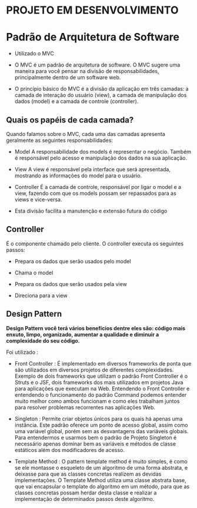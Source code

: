 # PROJETO EM DESENVOLVIMENTO


# Padrão de Arquitetura de Software

- Utilizado o MVC

- O MVC é um padrão de arquitetura de software. O MVC sugere uma maneira para você pensar na divisão de responsabilidades, principalmente dentro de um software web.

- O princípio básico do MVC é a divisão da aplicação em três camadas: a camada de interação do usuário (view), a camada de manipulação dos dados (model) e a camada de controle (controller).


## Quais os papéis de cada camada?


Quando falamos sobre o MVC, cada uma das camadas apresenta geralmente as seguintes responsabilidades:

- Model A responsabilidade dos models é representar o negócio. Também é responsável pelo acesso e manipulação dos dados na sua aplicação.

- View A view é responsável pela interface que será apresentada, mostrando as informações do model para o usuário.

- Controller É a camada de controle, responsável por ligar o model e a view, fazendo com que os models possam ser repassados para as views e vice-versa.

- Esta divisão facilita a manutenção e extensão futura do código


## Controller

<p>É o componente chamado pelo cliente. O controller executa os seguintes passos: </p>

- Prepara os dados que serão usados pelo model

- Chama o model

- Prepara os dados que serão usados pela view

- Direciona para a view

## Design Pattern

<strong>Design Pattern você terá vários benefícios dentre eles são: código mais enxuto, limpo, organizado, aumentar a qualidade e diminuir a complexidade do seu código. </strong>
<br>
<p> Foi utilizado : </p>

- Front Controller : É implementado em diversos frameworks de ponta que são utilizados em diversos projetos de diferentes complexidades. Exemplo de dois frameworks que utilizam o padrão Front Controller é o Struts e o JSF, dois frameworks dos mais utilizados em projetos Java para aplicações que executam na Web. Entendendo o Front Controller e entendendo o funcionamento do padrão Command podemos entender muito melhor como ambos funcionam e como eles trabalham juntos para resolver problemas recorrentes nas aplicações Web.

- Singleton : Permite criar objetos únicos para os quais há apenas uma instância. Este padrão oferece um ponto de acesso global, assim como uma variável global, porém sem as desvantagens das variáveis globais. Para entendermos e usarmos bem o padrão de Projeto Singleton é necessário apenas dominar bem as variáveis e métodos de classe estáticos além dos modificadores de acesso.


- Template Method : O pattern template method é muito simples, é como se ele montasse o esqueleto de um algoritmo de uma forma abstrata, e deixasse para que as classes concretas realizem as devidas implementações. O Template Method utiliza uma classe abstrata base, que vai encapsular o template do algoritmo em um método, para que as classes concretas possam herdar desta classe e realizar a implementação de determinados passos deste algoritmo.



